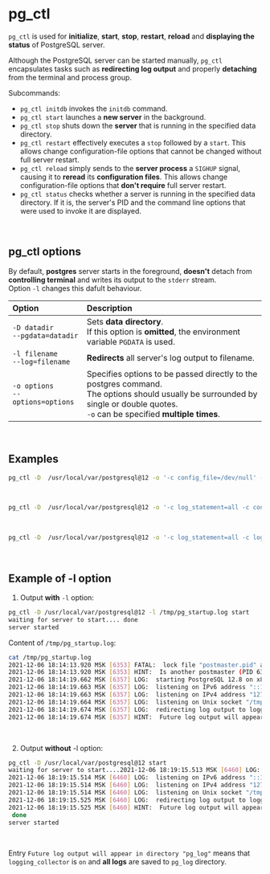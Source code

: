 # pg_ctl
`pg_ctl` is used for **initialize**, **start**, **stop**, **restart**, **reload** and **displaying the status** of PostgreSQL server.<br>

Although the PostgreSQL server can be started manually, `pg_ctl` encapsulates tasks such as **redirecting log output** and properly **detaching** from the terminal and process group.<br>

Subcommands:
- `pg_ctl initdb` invokes the `initdb` command.
- `pg_ctl start` launches a **new server** in the background. 
- `pg_ctl stop` shuts down the **server** that is running in the specified data directory.
- `pg_ctl restart` effectively executes a `stop` followed by a `start`. This allows change configuration-file options that cannot be changed without full server restart.
- `pg_ctl reload` simply sends to the **server process** a `SIGHUP` signal, causing it to **reread** its **configuration files**. This allows change configuration-file options that **don't require** full server restart.
- `pg_ctl status` checks whether a server is running in the specified data directory. If it is, the server's PID and the command line options that were used to invoke it are displayed.


<br>

## pg_ctl options
By default, **postgres** server starts in the foreground, **doesn't** detach from **controlling terminal** and writes its output to the `stderr` stream.<br>
Option `-l` changes this dafult behaviour.<br>

|Option|Description|
|:-----|:----------|
|`-D datadir`<br>`--pgdata=datadir`|Sets **data directory**.<br>If this option is **omitted**, the environment variable `PGDATA` is used.|
|`-l filename`<br>`--log=filename`|**Redirects** all server's log output to filename.|
|`-o options`<br>`--options=options`|Specifies options to be passed directly to the postgres command.<br>The options should usually be surrounded by single or double quotes.<br>`-o` can be specified **multiple times**.|

<br>

## Examples
```bash
pg_ctl -D  /usr/local/var/postgresql@12 -o '-c config_file=/dev/null' -l /tmp/pg_startup.log  start
```

<br>

```bash
pg_ctl -D  /usr/local/var/postgresql@12 -o '-c log_statement=all -c config_file=/dev/null' -l /tmp/pg_startup.log  start
```

<br>

```bash
pg_ctl -D  /usr/local/var/postgresql@12 -o '-c log_statement=all -c log_directory=/tmp -c log_filename=pg.log' -l /tmp/pg_startup.log  start
```

<br>

## Example of -l option
1.	Output **with** `-l` option:
```bash
pg_ctl -D /usr/local/var/postgresql@12 -l /tmp/pg_startup.log start
waiting for server to start.... done
server started
```

Content of `/tmp/pg_startup.log`:
```bash
cat /tmp/pg_startup.log
2021-12-06 18:14:13.920 MSK [6353] FATAL:  lock file "postmaster.pid" already exists
2021-12-06 18:14:13.920 MSK [6353] HINT:  Is another postmaster (PID 6330) running in data directory "/usr/local/var/postgresql@12"?
2021-12-06 18:14:19.662 MSK [6357] LOG:  starting PostgreSQL 12.8 on x86_64-apple-darwin20.4.0, compiled by Apple clang version 12.0.5 (clang-1205.0.22.9), 64-bit
2021-12-06 18:14:19.663 MSK [6357] LOG:  listening on IPv6 address "::1", port 5432
2021-12-06 18:14:19.663 MSK [6357] LOG:  listening on IPv4 address "127.0.0.1", port 5432
2021-12-06 18:14:19.664 MSK [6357] LOG:  listening on Unix socket "/tmp/.s.PGSQL.5432"
2021-12-06 18:14:19.674 MSK [6357] LOG:  redirecting log output to logging collector process
2021-12-06 18:14:19.674 MSK [6357] HINT:  Future log output will appear in directory "pg_log".
```

<br>

2.	Output **without** -l option:
```bash
pg_ctl -D /usr/local/var/postgresql@12 start
waiting for server to start....2021-12-06 18:19:15.513 MSK [6460] LOG:  starting PostgreSQL 12.8 on x86_64-apple-darwin20.4.0, compiled by Apple clang version 12.0.5 (clang-1205.0.22.9), 64-bit
2021-12-06 18:19:15.514 MSK [6460] LOG:  listening on IPv6 address "::1", port 5432
2021-12-06 18:19:15.514 MSK [6460] LOG:  listening on IPv4 address "127.0.0.1", port 5432
2021-12-06 18:19:15.514 MSK [6460] LOG:  listening on Unix socket "/tmp/.s.PGSQL.5432"
2021-12-06 18:19:15.525 MSK [6460] LOG:  redirecting log output to logging collector process
2021-12-06 18:19:15.525 MSK [6460] HINT:  Future log output will appear in directory "pg_log".
 done
server started
```

<br>

Entry `Future log output will appear in directory "pg_log"` means that `logging_collector` is `on` and **all logs** are saved to `pg_log` directory.
